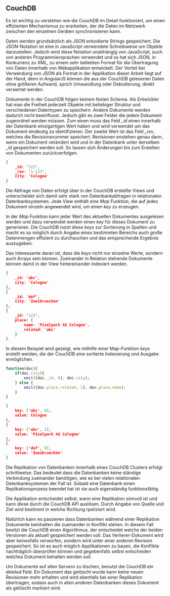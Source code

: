 ## CouchDB

Es ist wichtig zu verstehen wie die CouchDB im Detail funktioniert, um einen effizienten Mechanismus zu erarbeiten, der die Daten im Netzwerk zwischen den einzelnen Geräten synchronisieren kann.

Daten werden grundsätzlich als JSON enkodierte Strings gespeichert. Die JSON-Notation ist eine in JavaScript verwendete Schreibweise um Objekte darzustellen. Jedoch wird diese Notation unabhängig von JavaScript, auch von anderen Programmiersprachen verwendet und so hat sich JSON, in Konkurrenz zu XML, zu einem sehr beliebten Format für die Übertragung von Daten innerhalb von Webapplikation entwickelt. Der Vorteil bei Verwendung von JSON als Format in der Applikation dieser Arbeit liegt auf der Hand, denn in AngularJS können die aus der CouchDB gelesenen Daten ohne größeren Aufwand, sprich Umwandlung oder Dekodierung, direkt verwertet werden.

Dokumente in der CouchDB folgen keinem festen Schema. Als Entwickler hat man die Freiheit jederzeit Objekte mit beliebiger Struktur und verschiedenen Datentypen zu speichern. Andere Dokumente werden dadurch nicht beeinflusst. Jedoch gibt es zwei Felder die jedem Dokument zugeordnet werden müssen. Zum einen muss das Feld *_id* einen innerhalb der Datenbank einzigartigen Wert haben und wird verwendet um das Dokument eindeutig zu identifizieren. Der zweite Wert ist das Feld *_rev*, welches die Revisionsnummer speichert. Revisionen enstehen genau dann, wenn ein Dokument verändert wird und in der Datenbank unter derselben *_id* gespeichert werden soll. So lassen sich Änderungen bis zum Erstellen von Dokumenten zurückverfolgen.

```json
{
    _id: '123',
    _rev: '1-123',
    city: 'Cologne'
}
```

Die Abfrage von Daten erfolgt über in der CouchDB erstellte Views und unterscheidet sich damit sehr stark von Datenbankabfragen in relationalen Datenbanksystemen. Jede View enthält eine *Map* Funktion, die auf jedes Dokument einzeln angewendet wird, um einen *key* zu erzeugen.

In der *Map* Funktion kann jeder Wert des aktuellen Dokumentes ausgelesen werden und dazu verwendet werden einen *key* für dieses Dokument zu generieren. Die CouchDB nutzt diese *keys* zur Sortierung in Spalten und macht es so möglich durch Angabe eines bestimmten Bereichs auch große Datenmengen effizient zu durchsuchen und das entsprechende Ergebnis auszugeben.

Das interessante daran ist, dass die *keys* nicht nur einzelne Werte, sondern auch Arrays sein können. Zueinander in Relation stehende Dokumente können damit in der View hintereinander indexiert werden.

```json
{
    _id: 'abc',
    city: 'Cologne'
},
{
    _id: 'def',
    city: 'Zweibruecken'
},
{
    _id: '123',
    place: {
        name: 'Pixelpark AG Cologne',
        related: 'abc'
    }
}
```

In diesem Beispiel wird gezeigt, wie mithilfe einer Map-Funktion *keys* erstellt werden, die der CouchDB eine sortierte Indexierung und Ausgabe ermöglichen.

```javascript
function(doc){
    if(doc.city){
        emit([doc._id, 0], doc.city);
    } else {
        emit([doc.place.related, 1], doc.place.name);
    }
}
```

```json
{
    key: ['abc', 0],
    value: Cologne
},
{
    key: ['abc', 1],
    value: 'Pixelpark AG Cologne'
},
{
    key: ['def', 0],
    value: 'Zweibruecken'
}
```

Die Replikation von Datenbanken innerhalb eines CouchDB Clusters erfolgt schrittweise. Das bedeutet dass die Datenbanken keine ständige Verbindung zueinander benötigen, wie es bei vielen relationalen Datenbanksystemen der Fall ist. Sobald eine Datenbank einen Replikationsprozess beendet hat ist sie auch eigenständig funktionsfähig.

Die Applikation entscheidet selbst, wann eine Replikation sinnvoll ist und kann diese durch die CouchDB API auslösen. Durch Angabe von Quelle und Ziel wird bestimmt in welche Richtung rpeliziert wird.

Natürlich kann es passieren dass Datenbanken während einer Replikation Dokumente beinhalten die zueinander in Konflikt stehen. In diesem Fall besitzt die CouchDB einen Algorithmus, der entscheidet welche der beiden Versionen als aktuell gespeichert werden soll. Das Verlierer-Dokument wird aber keinesfalls verworfen, sondern wird unter einer anderen Revision gespeichert. So ist es auch möglich Applikationen zu bauen, die Konflikte nachträglich überprüfen können und gegebenfalls selbst entscheiden welches Dokument behalten werden soll.

Um Dokumente auf allen Servern zu löschen, benutzt die CouchDB ein *deleted* Feld. Ein Dokument das gelöscht wurde kann keine neuen Revisionen mehr erhalten und wird ebenfalls bei einer Replikation übertragen, sodass auch in allen anderen Datenbanken dieses Dokument als gelöscht markiert wird.







